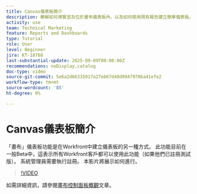 ```yaml
---
title: Canvas儀表板簡介
description: 瞭解如何導覽至及位於畫布儀表板內，以及如何使用現有報告建立簡單儀表板。
activity: use
team: Technical Marketing
feature: Reports and Dashboards
type: Tutorial
role: User
level: Beginner
jira: KT-18768
last-substantial-update: 2025-09-09T00:00:00Z
recommendations: noDisplay,catalog
doc-type: video
source-git-commit: 5e6a2d66335017a27eb67d40d99479786a41efe2
workflow-type: tm+mt
source-wordcount: '85'
ht-degree: 0%

---
```


# Canvas儀表板簡介

「畫布」儀表板功能是在Workfront中建立儀表板的另一種方式。 此功能目前在一般Beta中，這表示所有Workfront客戶都可以使用此功能（如果他們已註冊測試版）。 系統管理員需要執行註冊。 本影片將展示如何進行。

>[!VIDEO](https://video.tv.adobe.com/v/3474020/?quality=12&learn=on&enablevpops)

如需詳細資訊，請參閱[畫布控制面板概觀](https://experienceleague.adobe.com/en/docs/workfront/using/reporting/canvas-dashboards/canvas-dashboards-overview)文章。
